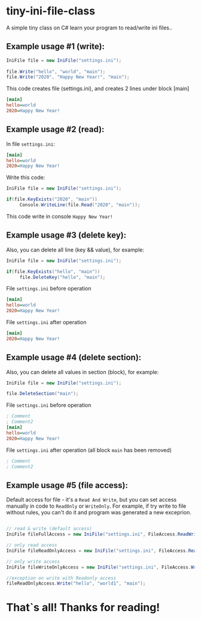 
# tiny-ini-file-class
A simple tiny class on C# learn your program to read/write ini files..

## **Example usage #1 (write):**

````csharp
IniFile file = new IniFile("settings.ini");
            
file.Write("hello", "world", "main");
file.Write("2020", "Happy New Year!", "main");
````
This code creates file (settings.ini), and creates 2 lines under block [main]

````ini
[main]
hello=world
2020=Happy New Year!
````

## **Example usage #2 (read):**

In file `settings.ini`:
````ini
[main]
hello=world
2020=Happy New Year!
````
Write this code:
````csharp
IniFile file = new IniFile("settings.ini");

if(file.KeyExists("2020", "main"))
     Console.WriteLine(file.Read("2020", "main"));
````
This code write in console `Happy New Year!`


## **Example usage #3 (delete key):**

Also, you can delete all line (key && value), for example:

````csharp
IniFile file = new IniFile("settings.ini");

if(file.KeyExists("hello", "main"))
     file.DeleteKey("hello", "main");
````

File `settings.ini` before operation
````ini
[main]
hello=world
2020=Happy New Year!
````

File `settings.ini` after operation
````ini
[main]
2020=Happy New Year!
````

## **Example usage #4 (delete section):**

Also, you can delete all values in section (block), for example:

````csharp
IniFile file = new IniFile("settings.ini");

file.DeleteSection("main");
````

File `settings.ini` before operation
````ini
; Comment
; Comment2
[main]
hello=world
2020=Happy New Year!
````

File `settings.ini` after operation (all block `main` has been removed)
````ini
; Comment
; Comment2
````

## **Example usage #5 (file access):**

Default access for file - it's a `Read And Write`, but you can set access  manually in code to `ReadOnly` or `WriteOnly`. For example, if try write to file without rules, you can't do it and program was generated a new exceprion.

````csharp

// read & write (default access)
IniFile fileFullAccess = new IniFile("settings.ini", FileAccess.ReadWrite);

// only read access
IniFile fileReadOnlyAccess = new IniFile("settings.ini", FileAccess.Read);

// only write access
IniFile fileWriteOnlyAccess = new IniFile("settings.ini", FileAccess.Write);

//exception on write with Readonly access
fileReadOnlyAccess.Write("hello", "world1", "main");

````

# That`s all! Thanks for reading!
